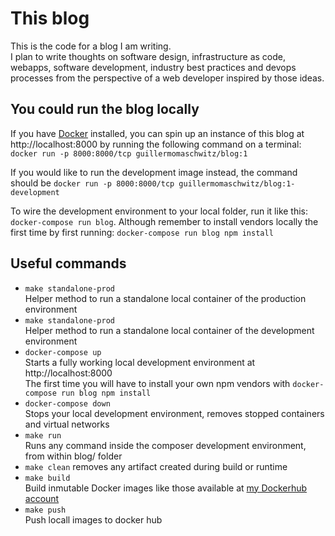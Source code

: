 # This blog

This is the code for a blog I am writing. \
I plan to write thoughts on software design, infrastructure as code, webapps, software development, industry best practices and devops processes from the perspective of a web developer inspired by those ideas.

## You could run the blog locally

If you have [Docker](https://www.docker.com/get-started) installed, you can spin up an instance of this blog at http://localhost:8000 by running the following command on a terminal: `docker run -p 8000:8000/tcp guillermomaschwitz/blog:1`

If you would like to run the development image instead, the command should be `docker run -p 8000:8000/tcp guillermomaschwitz/blog:1-development`

To wire the development environment to your local folder, run it like this: `docker-compose run blog`. Although remember to install vendors locally the first time by first running: `docker-compose run blog npm install`

## Useful commands

- `make standalone-prod` \
Helper method to run a standalone local container of the production environment
- `make standalone-prod` \
Helper method to run a standalone local container of the development environment
- `docker-compose up` \
Starts a fully working local development environment at http://localhost:8000 \
The first time you will have to install your own npm vendors with `docker-compose run blog npm install`
- `docker-compose down` \
Stops your local development environment, removes stopped containers and virtual networks
- `make run` \
Runs any command inside the composer development environment, from within blog/ folder
- `make clean` removes any artifact created during build or runtime
- `make build` \
Build inmutable Docker images like those available at [my Dockerhub account](https://hub.docker.com/r/guillermomaschwitz/blog)
- `make push` \
Push locall images to docker hub
